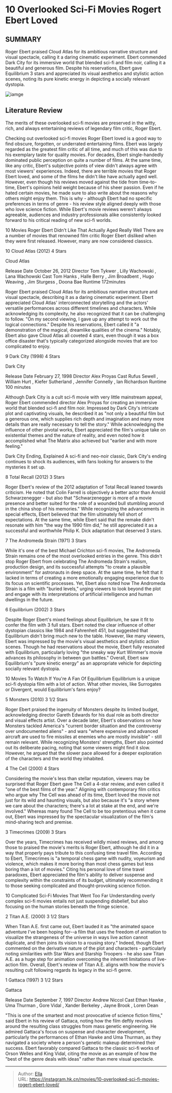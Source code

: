 # 10 Overlooked Sci-Fi Movies Rogert Ebert Loved


## SUMMARY 


 Roger Ebert praised Cloud Atlas for its ambitious narrative structure and visual spectacle, calling it a daring cinematic experiment. 
 Ebert commended Dark City for its immersive world that blended sci-fi and film noir, calling it a beautiful and generous film. 
 Despite his reservations, Ebert gave Equilibrium 3 stars and appreciated its visual aesthetics and stylistic action scenes, noting its pure kinetic energy in depicting a socially relevant dystopia. 

![iamge](https://static1.srcdn.com/wordpress/wp-content/uploads/2024/01/overlooked-sci-fi-movies-rogert-ebert-loved.jpg)

## Literature Review

The merits of these overlooked sci-fi movies are preserved in the witty, rich, and always entertaining reviews of legendary film critic, Roger Ebert.




Checking out overlooked sci-fi movies Roger Ebert loved is a good way to find obscure, forgotten, or underrated entertaining films. Ebert was largely regarded as the greatest film critic of all time, and much of this was due to his exemplary taste for quality movies. For decades, Ebert single-handedly dominated public perception on quite a number of films. At the same time, like any critic, Ebert&#39;s subjective points of view didn&#39;t always agree with most viewers&#39; experiences.
Indeed, there are terrible movies that Roger Ebert loved, and some of the films he didn&#39;t like have actually aged well. However, even though his reviews moved against the tide from time-to-time, Ebert&#39;s opinions held weight because of his sheer passion. Even if he hated certain movies, he made sure to also write about the reasons why others might enjoy them. This is why - although Ebert had no specific preferences in terms of genre - his review style aligned deeply with those who love science fiction. While Ebert&#39;s movie reviews weren&#39;t always agreeable, audiences and industry professionals alike consistently looked forward to his critical reading of new sci-fi worlds.
            
 
 10 Movies Roger Ebert Didn’t Like That Actually Aged Really Well 
There are a number of movies that renowned film critic Roger Ebert disliked when they were first released. However, many are now considered classics.












 








 10  Cloud Atlas (2012) 
4 Stars
        

  Cloud Atlas  


  Release Date    October 26, 2012     Director    Tom Tykwer , Lilly Wachowski , Lana Wachowski     Cast    Tom Hanks , Halle Berry , Jim Broadbent , Hugo Weaving , Jim Sturgess , Doona Bae     Runtime    172minutes    


Roger Ebert praised Cloud Atlas for its ambitious narrative structure and visual spectacle, describing it as a daring cinematic experiment. Ebert appreciated Cloud Atlas&#39; interconnected storytelling and the actors&#39; versatile performances across different timelines and characters. While acknowledging its complexity, he also recognized that it can be challenging to follow. &#34;On my second viewing, I gave up any attempt to work out the logical connections.&#34; Despite his reservations, Ebert called it &#34;a demonstration of the magical, dreamlike qualities of the cinema.&#34; Notably, Ebert also gave Cloud Atlas all coveted 4 stars, even though it was a box office disaster that&#39;s typically categorized alongside movies that are too complicated to enjoy.





 9  Dark City (1998) 
4 Stars


 







  Dark City  


  Release Date    February 27, 1998     Director    Alex Proyas     Cast    Rufus Sewell , William Hurt , Kiefer Sutherland , Jennifer Connelly , Ian Richardson     Runtime    100 minutes    


Although Dark City is a cult sci-fi movie with very little mainstream appeal, Roger Ebert commended director Alex Proyas for creating an immersive world that blended sci-fi and film noir. Impressed by Dark City&#39;s intricate plot and captivating visuals, he described it as &#34;not only a beautiful film but a generous one, which supplies rich depth and imagination and many more details than are really necessary to tell the story.&#34; While acknowledging the influence of other pivotal works, Ebert appreciated the film&#39;s unique take on existential themes and the nature of reality, and even noted how it accomplished what The Matrix also achieved but &#34;earlier and with more feeling.&#34;
            
 
 Dark City Ending, Explained 
A sci-fi and neo-noir classic, Dark City&#39;s ending continues to shock its audiences, with fans looking for answers to the mysteries it set up.








 8  Total Recall (2012) 
3 Stars
        

Roger Ebert&#39;s review of the 2012 adaptation of Total Recall leaned towards criticism. He noted that Colin Farrell is objectively a better actor than Arnold Schwarzenegger - but also that &#34;Schwarzenegger is more of a movie presence and better suited for the role of a wounded bull stumbling around in the china shop of his memories.&#34; While recognizing the advancements in special effects, Ebert believed that the film ultimately fell short of expectations. At the same time, while Ebert said that the remake didn&#39;t resonate with him &#34;the way the 1990 film did,&#34; he still appreciated it as a successful and worthwhile Philip K. Dick adaptation that deserved 3 stars.





 7  The Andromeda Strain (1971) 
3 Stars
        

While it&#39;s one of the best Michael Crichton sci-fi movies, The Andromeda Strain remains one of the most overlooked entries in the genre. This didn&#39;t stop Roger Ebert from celebrating The Andromeda Strain&#39;s realism, production design, and its successful attempts &#34;to create a plausible environment&#34; for astronauts in deep space. At the same time, he felt that it lacked in terms of creating a more emotionally engaging experience due to its focus on scientific processes. Yet, Ebert also noted how The Andromeda Strain is a film with &#34;buried levels,&#34; urging viewers to look beyond the plot and engage with its interpretations of artificial intelligence and human dwellings in the future.





 6  Equilibrium (2002) 
3 Stars


 







Despite Roger Ebert&#39;s mixed feelings about Equilibrium, he saw it fit to confer the film with 3 full stars. Ebert noted the clear influence of other dystopian classics like 1984 and Fahrenheit 451, but suggested that Equilibrium didn&#39;t bring much new to the table. However, like many viewers, Ebert was impressed by the movie&#39;s visual aesthetics and stylistic action scenes. Though he had reservations about the movie, Ebert fully resonated with Equilibrium, particularly loving &#34;the sneaky way Kurt Wimmer&#39;s movie advances its philosophy in between gun battles.&#34; Overall, Ebert saw Equilibrium&#39;s &#34;pure kinetic energy&#34; as an appropriate vehicle for depicting socially relevant dystopia.
            
 
 10 Movies To Watch If You&#39;re A Fan Of Equilibrium 
Equilibrium is a unique sci-fi dystopia film with a lot of action. What other movies, like Surrogates or Divergent, would Equilibrium&#39;s fans enjoy?








 5  Monsters (2010) 
3 1/2 Stars
        

Roger Ebert praised the ingenuity of Monsters despite its limited budget, acknowledging director Gareth Edwards for his dual role as both director and visual effects artist. Over a decade later, Ebert&#39;s observations on how Monsters tackled America&#39;s &#34;current border situation and the controversy over undocumented aliens&#34; - and wars &#34;where expensive and advanced aircraft are used to fire missiles at enemies who are mostly invisible&#34; - still remain relevant. While recognizing Monsters&#39; strengths, Ebert also pointed out its deliberate pacing, noting that some viewers might find it slow. However, he argued that the slower pace allowed for a deeper exploration of the characters and the world they inhabited.





 4  The Cell (2000) 
4 Stars
        

Considering the movie&#39;s less than stellar reputation, viewers may be surprised that Roger Ebert gave The Cell a 4-star review, and even called it &#34;one of the best films of the year.&#34; Aligning with contemporary film critics who argue why The Cell was ahead of its time, Ebert loved the movie not just for its wild and haunting visuals, but also because it&#39;s &#34;a story where we care about the characters; there&#39;s a lot at stake at the end, and we&#39;re involved.&#34; Whereas many found The Cell to be too pretentious when it came out, Ebert was impressed by the spectacular visualization of the film&#39;s mind-sharing tech and premise.





 3  Timecrimes (2009) 
3 Stars
        

Over the years, Timecrimes has received wildly mixed reviews, and among those to praised the movie&#39;s merits is Roger Ebert, although he did it in a way that properly pays tribute to this confusing time travel film. According to Ebert, Timecrimes is &#34;a temporal chess game with nudity, voyeurism and violence, which makes it more boring than most chess games but less boring than a lot of movies.&#34; Citing his personal love of time travel paradoxes, Ebert appreciated the film&#39;s ability to deliver suspense and complexity within the constraints of its budget, ultimately recommending it to those seeking complicated and thought-provoking science fiction.
            
 
 10 Complicated Sci-Fi Movies That Went Too Far 
Understanding overly complex sci-fi movies entails not just suspending disbelief, but also focusing on the human stories beneath the fringe science.








 2  Titan A.E. (2000) 
3 1/2 Stars
        

When Titan A.E. first came out, Ebert lauded it as &#34;the animated space adventure I&#39;ve been hoping for--a film that uses the freedom of animation to visualize the strangeness of the universe in ways live action cannot duplicate, and then joins its vision to a rousing story.&#34; Indeed, though Ebert commented on the derivative nature of the plot and characters - particularly noting similarities with Star Wars and Starship Troopers - he also saw Titan A.E. as a huge step for animation overcoming the inherent limitations of live-action film. Overall, Ebert&#39;s review of Titan A.E. aligns with how the movie&#39;s resulting cult following regards its legacy in the sci-fi genre.





 1  Gattaca (1997) 
3 1/2 Stars


 







  Gattaca  


  Release Date    September 7, 1997     Director    Andrew Niccol     Cast    Ethan Hawke , Uma Thurman , Gore Vidal , Xander Berkeley , Jayne Brook , Loren Dean    


&#34;This is one of the smartest and most provocative of science fiction films,&#34; said Ebert in his review of Gattaca, noting how the film deftly revolves around the resulting class struggles from mass genetic engineering. He admired Gattaca&#39;s focus on suspense and character development, particularly the performances of Ethan Hawke and Uma Thurman, as they navigated a society where a person&#39;s genetic makeup determined their success. Ebert favorably compared Gattaca to the classic sci-fi works of Orson Welles and King Vidal, citing the movie as an example of how the &#34;best of the genre deals with ideas&#34; rather than mere visual spectacle.


---

> Author: [Ella](https://instagram.hk.cn/)  
> URL: https://instagram.hk.cn/movies/10-overlooked-sci-fi-movies-rogert-ebert-loved/  

